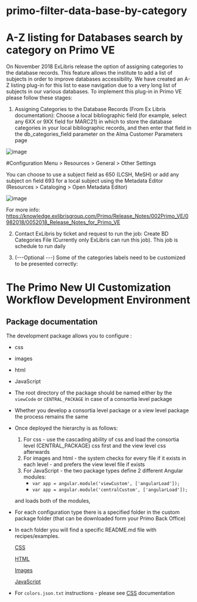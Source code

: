 # primo-filter-data-base-by-category

# A-Z listing for Databases search by category on Primo VE 
On November 2018 ExLibris release the option of assigning categories to the database records. This feature allows the institute to add a list of subjects in order to improve databases accessibility. 
We have created an A-Z listing plug-in for this list to ease navigation due to a very long list of subjects in our various databases.
To implement this plug-in in Primo VE please follow these stages:
1.	Assigning Categories to the Database Records (From Ex Libris documentation):
Choose a local bibliographic field (for example, select any 6XX or 9XX field for MARC21) in which to store the database categories in your local bibliographic records, and then enter that field in the db_categories_field parameter on the Alma Customer Parameters page 

![image](https://user-images.githubusercontent.com/47715986/53693140-b1e4bf00-3da4-11e9-9034-676d60daa737.png)

#Configuration Menu > Resources > General > Other Settings

You can choose to use a subject field as 650 (LCSH, MeSH) or add any subject on field 693 for a local subject using the Metadata Editor (Resources > Cataloging > Open Metadata Editor)

![image](https://user-images.githubusercontent.com/47715986/53693147-e0fb3080-3da4-11e9-823f-9bee753edd08.png)

For more info:
https://knowledge.exlibrisgroup.com/Primo/Release_Notes/002Primo_VE/0982018/0052018_Release_Notes_for_Primo_VE


2.	Contact ExLibris by ticket and request to run the job: Create BD Categories File (Currently only ExLibris can run this job). This job is schedule to run daily
 
3.	(---Optional ---) Some of the categories labels need to be customized to be 
presented correctly: 




# The Primo New UI Customization Workflow Development Environment


## Package documentation

The development package allows you to configure :

- css

- images

- html

- JavaScript

- The root directory of the package should be named either by the `viewCode` or `CENTRAL_PACKAGE` in case of a consortia level package
- Whether you develop a consortia level package or a view level package the process remains the same
- Once deployed the hierarchy is as follows:
    1. For css - use the cascading ability of css and load the consortia level (CENTRAL_PACKAGE) css first and the view level css afterwards
    2. For images and html - the system checks for every file if it exists in each level - and prefers the view level file if exists
    3. For JavaScript - the two package types define 2 different Angular modules:
        - ```var app = angular.module('viewCustom', ['angularLoad']);```
        - ```var app = angular.module('centralCustom', ['angularLoad']);```

  and loads both of the modules,

- For each configuration type there is a specified folder in the custom package folder (that can be downloaded form your Primo Back Office)
- In each folder you will find a specific README.md file with recipes/examples.

  [CSS](./VIEW_CODE/css/README.md "css documentation")

  [HTML](./VIEW_CODE/html/README.md "html documentation")

  [Images](./VIEW_CODE/img/README.md "images documentation")

  [JavaScript](./VIEW_CODE/js/README.md "javascript documentation")

-  For `colors.json.txt` instructions - please see [CSS](./VIEW_CODE/css/README.md "css documentation") documentation
